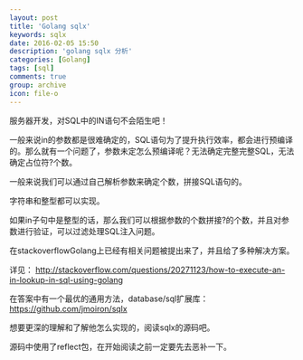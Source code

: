 ```yaml
---
layout: post
title: 'Golang sqlx'
keywords: sqlx
date: 2016-02-05 15:50
description: 'golang sqlx 分析'
categories: [Golang]
tags: [sql]
comments: true
group: archive
icon: file-o
---
```


服务器开发，对SQL中的IN语句不会陌生吧！

一般来说in的参数都是很难确定的，SQL语句为了提升执行效率，都会进行预编译的。那么就有一个问题了，参数未定怎么预编译呢？无法确定完整完整SQL，无法确定占位符?个数。

<!--more-->

一般来说我们可以通过自己解析参数来确定个数，拼接SQL语句的。

字符串和整型都可以实现。

如果in子句中是整型的话，那么我们可以根据参数的个数拼接?的个数，并且对参数进行验证，可以过滤处理SQL注入问题。

在stackoverflowGolang上已经有相关问题被提出来了，并且给了多种解决方案。

详见：
http://stackoverflow.com/questions/20271123/how-to-execute-an-in-lookup-in-sql-using-golang

在答案中有一个最优的通用方法，database/sql扩展库：https://github.com/jmoiron/sqlx

想要更深的理解和了解他怎么实现的，阅读sqlx的源码吧。

源码中使用了reflect包，在开始阅读之前一定要先去恶补一下。